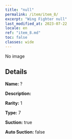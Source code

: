 ```yaml
---
title: "null"
permalink: /item/item_8/
excerpt: "Wing Fighter null"
last_modified_at: 2023-07-22
locale: en
ref: "item_8.md"
toc: false
classes: wide
---
```



 No image



## Details

 **Name:** ? 

 **Description:** 

 **Rarity:** 1 

 **Type:** 7 

 **Suction:** true 

 **Auto Suction:** false 



